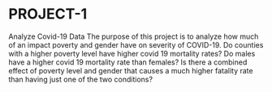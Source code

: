 # PROJECT-1
Analyze Covid-19 Data
The purpose of this project is to analyze how much of an impact poverty and gender have on severity of COVID-19. 
Do counties with a higher poverty level have higher covid 19 mortality rates?
Do males have a higher covid 19 mortality rate than females?
Is there a combined effect of poverty level and gender that causes a much higher fatality rate than having just one of the two conditions?
